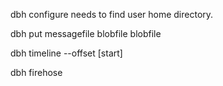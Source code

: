 

dbh configure
needs to find user home directory.

dbh put messagefile blobfile blobfile

dbh timeline --offset [start]


dbh firehose


